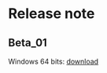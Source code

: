 # Release note

## Beta_01

Windows 64 bits: [download](https://github.com/Esukhia/dakje/releases/download/beta_01/Dakje_beta_01.exe)
